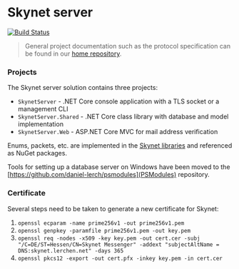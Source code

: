 # Skynet server #

[![Build Status](https://dev.azure.com/vectordata/skynet/_apis/build/status/skynet-im.skynet-server?branchName=master)](https://dev.azure.com/vectordata/skynet/_build/latest?definitionId=4&branchName=master)

> General project documentation such as the protocol specification can be found in our [home repository](https://github.com/skynet-im/skynet).

### Projects ###
The Skynet server solution contains three projects:
- `SkynetServer` - .NET Core console application with a TLS socket or a management CLI
- `SkynetServer.Shared` - .NET Core class library with database and model implementation
- `SkynetServer.Web` - ASP.NET Core MVC for mail address verification

Enums, packets, etc. are implemented in the [Skynet libraries](https://github.com/skynet-im/skynet-dotnet) and referenced as NuGet packages.

Tools for setting up a database server on Windows have been moved to the [https://github.com/daniel-lerch/psmodules](PSModules) repository.

### Certificate ###
Several steps need to be taken to generate a new certificate for Skynet:
1. `openssl ecparam -name prime256v1 -out prime256v1.pem`
2. `openssl genpkey -paramfile prime256v1.pem -out key.pem`
3. `openssl req -nodes -x509 -key key.pem -out cert.cer -subj "/C=DE/ST=Hessen/CN=Skynet Messenger" -addext "subjectAltName = DNS:skynet.lerchen.net" -days 365`
4. `openssl pkcs12 -export -out cert.pfx -inkey key.pem -in cert.cer`
